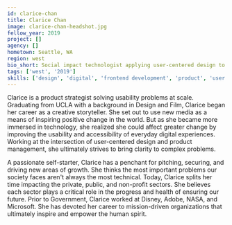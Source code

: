 ```yaml
---
id: clarice-chan
title: Clarice Chan
image: clarice-chan-headshot.jpg
fellow_year: 2019
project: []
agency: []
hometown: Seattle, WA
region: west
bio_short: Social impact technologist applying user-centered design to solve human-centered problems at scale.
tags: ['west', '2019']
skills: ['design', 'digital', 'frontend development', 'product', 'user experience']
---
```


Clarice is a product strategist solving usability problems at scale. Graduating from UCLA with a background in Design and Film, Clarice began her career as a creative storyteller. She set out to use new media as a means of inspiring positive change in the world. But as she became more immersed in technology, she realized she could affect greater change by improving the usability and accessibility of everyday digital experiences. Working at the intersection of user-centered design and product management, she ultimately strives to bring clarity to complex problems.

A passionate self-starter, Clarice has a penchant for pitching, securing, and driving new areas of growth. She thinks the most important problems our society faces aren't always the most technical. Today, Clarice splits her time impacting the private, public, and non-profit sectors. She believes each sector plays a critical role in the progress and health of ensuring our future. Prior to Government, Clarice worked at Disney, Adobe, NASA, and Microsoft. She has devoted her career to mission-driven organizations that ultimately inspire and empower the human spirit.
